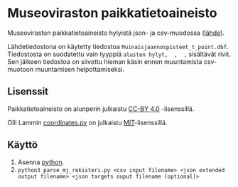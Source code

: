 # Museoviraston paikkatietoaineisto

Museoviraston paikkatietoaineisto hylyistä json- ja csv-muodossa ([lähde](https://www.museovirasto.fi/fi/palvelut-ja-ohjeet/tietojarjestelmat/kulttuuriympariston-tietojarjestelmat/kulttuuriympaeristoen-paikkatietoaineistot)).

Lähdetiedostona on käytetty tiedostoa `Muinaisjaannospisteet_t_point.dbf`. Tiedostosta on suodatettu vain tyyppiä `alusten hylyt,  ,  ,` sisältävät rivit. Sen jälkeen tiedostoa on siivottu hieman käsin ennen muuntamista csv-muotoon muuntamisen helpottamiseksi.

## Lisenssit

Paikkatietoaineisto on alunperin julkaistu
[CC-BY 4.0](http://paikkatieto.nba.fi/aineistot/tutkija.html) -lisenssillä.

Olli Lammin [coordinates.py](https://olammi.iki.fi/sw/coordinates/) on julkaistu [MIT](https://opensource.org/licenses/MIT)-lisenssillä.

## Käyttö

1. Asenna [python](https://www.python.org/download/releases/3.0/).
2. `python3 parse_mj_rekisteri.py <csv input filename> <json extended output filename> <json targets ouput filename (optional)>`
